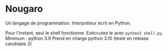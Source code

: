 # Nougaro
 Un langage de programmation. Interpréteur écrit en Python.
 
 Pour l'instant, seul le shell fonctionne. Exéccutez le avec `python3 shell.py`.
 Minimum : python 3.9
 Prend en charge python 3.10 (testé en release candidate 2)
